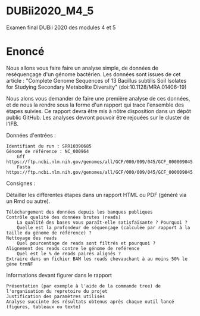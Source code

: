 # DUBii2020_M4_5
Examen final DUBii 2020 des modules 4 et 5

# Enoncé

Nous allons vous faire faire un analyse simple, de données de reséquençage d'un génome bactérien. Les données sont issues de cet article : "Complete Genome Sequences of 13 Bacillus subtilis Soil Isolates for Studying Secondary Metabolite Diversity" (doi:10.1128/MRA.01406-19)  

Nous alons vous demander de faire une première analyse de ces données, et de nous la rendre sous la forme d'un rapport qui trace l'ensemble des étapes suivies. Ce rapport devra être mis à nôtre disposition dans un dépôt public GitHub. Les analyses devront pouvoir être rejouées sur le cluster de l'IFB.

Données d'entrées :

    Identifiant du run : SRR10390685
    Génome de référence : NC_000964
        Gff https://ftp.ncbi.nlm.nih.gov/genomes/all/GCF/000/009/045/GCF_000009045.1_ASM904v1/GCF_000009045.1_ASM904v1_genomic.gff.gz
        Fasta https://ftp.ncbi.nlm.nih.gov/genomes/all/GCF/000/009/045/GCF_000009045.1_ASM904v1/GCF_000009045.1_ASM904v1_genomic.fna.gz
        
Consignes :

Détailler les différentes étapes dans un rapport HTML ou PDF (généré via un Rmd ou autre).

    Téléchargement des données depuis les banques publiques
    Contrôle qualité des données brutes (reads)
        La qualité des bases vous paraît-elle satisfaisante ? Pourquoi ?
        Quelle est la profondeur de séquençage (calculée par rapport à la taille du génome de référence) ?
    Nettoyage des reads
        Quel pourcentage de reads sont filtrés et pourquoi ?
    Alignement des reads contre le génome de reférence
        Quel est le % de reads pairés alignés ?
    Extraire dans un fichier BAM les reads chevauchant à au moins 50% le gène trmNF

Informations devant figurer dans le rapport

    Présentation (par exemple à l'aide de la commande tree) de l'organisation du repretoire du projet
    Justification des paramètres utilisés
    Analyse succinte des résultats obtenus après chaque outil lancé (figures, tableaux ou texte)


